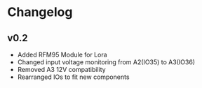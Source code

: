 # Changelog #
## v0.2 ##


- Added RFM95 Module for Lora
- Changed input voltage monitoring from A2(IO35) to A3(IO36)
- Removed A3 12V compatibility
- Rearranged IOs to fit new components